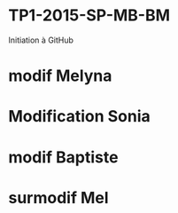 ﻿# TP1-2015-SP-MB-BM
Initiation à GitHub

# modif Melyna


# Modification Sonia

# modif Baptiste




# surmodif Mel

